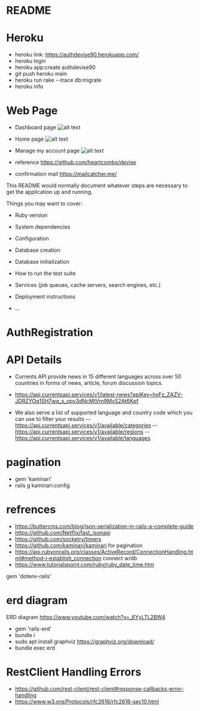 # README

# Heroku

* heroku link: https://authdevise90.herokuapp.com/
* heroku login
* heroku app:create authdevise90
* git push heroku main
* heroku run rake --trace db:migrate
* heroku info


# Web Page

* Dashboard page
 ![alt text](https://github.com/Lobana-sky/AuthRegistration/blob/main/dashboardAdmin.png)

* Home page
![alt text](https://github.com/Lobana-sky/AuthRegistration/blob/main/Home%20Page.png)

* Manage my account page
![alt text](https://github.com/Lobana-sky/AuthRegistration/blob/main/managemyaccount.png)


* reference
https://github.com/heartcombo/devise

* confirmation mail
https://mailcatcher.me/

This README would normally document whatever steps are necessary to get the
application up and running.

Things you may want to cover:

* Ruby version

* System dependencies

* Configuration

* Database creation

* Database initialization

* How to run the test suite

* Services (job queues, cache servers, search engines, etc.)

* Deployment instructions

* ...
# AuthRegistration


# API Details

* Currents API provide news in 15 different languages across over 50 countries in forms of news, article, forum discussion topics.

* https://api.currentsapi.services/v1/latest-news?apiKey=hxFz_ZAZV-JDRZYOq1SH7wq_s_opv3dNcMtVm9MvS2At6Kpf

* We also serve a list of supported language and country code which you can use to filter your results
-- https://api.currentsapi.services/v1/available/categories
-- https://api.currentsapi.services/v1/available/regions
-- https://api.currentsapi.services/v1/available/languages

# pagination

* gem 'kaminari'
* rails g kaminari:config

# refrences
* https://buttercms.com/blog/json-serialization-in-rails-a-complete-guide
* https://github.com/Netflix/fast_jsonapi
* https://github.com/socketry/timers
* https://github.com/kaminari/kaminari for pagination
* https://api.rubyonrails.org/classes/ActiveRecord/ConnectionHandling.html#method-i-establish_connection connect w/db
* https://www.tutorialspoint.com/ruby/ruby_date_time.htm


gem 'dotenv-rails'

# erd diagram

ERD diagram
https://www.youtube.com/watch?v=_6YyLTL2BW4 
* gem 'rails-erd'
* bundle i
* sudo apt install graphviz  https://graphviz.org/download/
* bundle exec erd

# RestClient Handling Errors
 * https://github.com/rest-client/rest-client#response-callbacks-error-handling
 * https://www.w3.org/Protocols/rfc2616/rfc2616-sec10.html
